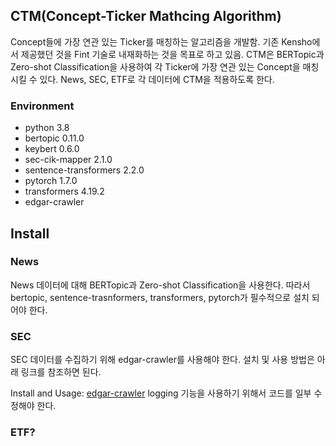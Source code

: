 ## CTM(Concept-Ticker Mathcing Algorithm)

Concept들에 가장 연관 있는 Ticker를 매칭하는 알고리즘을 개발함. 기존 Kensho에서 제공했던 것을 Fint 기술로 내재화하는 것을 목표로 하고 있음.
CTM은 BERTopic과 Zero-shot Classification을 사용하여 각 Ticker에 가장 연관 있는 Concept을 매칭 시킬 수 있다. News, SEC, ETF로 각 데이터에 CTM을 적용하도록 한다.

### Environment

- python 3.8
- bertopic 0.11.0
- keybert 0.6.0
- sec-cik-mapper 2.1.0
- sentence-transformers 2.2.0
- pytorch 1.7.0
- transformers 4.19.2
- edgar-crawler

## Install

### News
News 데이터에 대해 BERTopic과 Zero-shot Classification을 사용한다.
따라서 bertopic, sentence-trasnformers, transformers, pytorch가 필수적으로 설치 되어야 한다.

### SEC
SEC 데이터를 수집하기 위해 edgar-crawler를 사용해야 한다. 설치 및 사용 방법은 아래 링크를 참조하면 된다.

Install and Usage: [edgar-crawler](https://github.com/nlpaueb/edgar-crawler)
logging 기능을 사용하기 위해서 코드를 일부 수정해야 한다.

### ETF?




